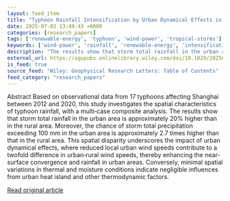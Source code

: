 ```yaml
---
layout: feed_item
title: "Typhoon Rainfall Intensification by Urban Dynamical Effects in Shanghai"
date: 2025-07-02 13:49:43 +0000
categories: [research_papers]
tags: ['renewable-energy', 'typhoon', 'wind-power', 'tropical-storms']
keywords: ['wind-power', 'rainfall', 'renewable-energy', 'intensification', 'typhoon', 'tropical-storms']
description: "The results show that storm total rainfall in the urban area is approximately 20% higher than in the rural area"
external_url: https://agupubs.onlinelibrary.wiley.com/doi/10.1029/2025GL116313?af=R
is_feed: true
source_feed: "Wiley: Geophysical Research Letters: Table of Contents"
feed_category: "research_papers"
---
```


Abstract Based on observational data from 17 typhoons affecting Shanghai between 2012 and 2020, this study investigates the spatial characteristics of typhoon rainfall, with a multi‐case composite analysis. The results show that storm total rainfall in the urban area is approximately 20% higher than in the rural area. Moreover, the chance of storm total precipitation exceeding 100 mm in the urban area is approximately 2.7 times higher than that in the rural area. This spatial disparity underscores the impact of urban dynamical effects, where reduced local urban wind speeds contribute to a twofold difference in urban‐rural wind speeds, thereby enhancing the near‐surface convergence and rainfall in urban areas. Conversely, minimal spatial variations in thermal and moisture conditions indicate negligible influences from urban heat island and other thermodynamic factors.

[Read original article](https://agupubs.onlinelibrary.wiley.com/doi/10.1029/2025GL116313?af=R)
